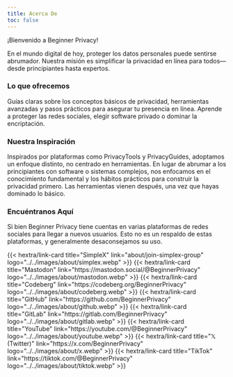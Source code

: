 ```yaml
---
title: Acerca De
toc: false
---
```

¡Bienvenido a Beginner Privacy! 

En el mundo digital de hoy, proteger los datos personales puede sentirse abrumador.  Nuestra misión es simplificar la privacidad en línea para todos—desde principiantes hasta expertos.

### Lo que ofrecemos
Guías claras sobre los conceptos básicos de privacidad, herramientas avanzadas y pasos prácticos para asegurar tu presencia en línea.  Aprende a proteger las redes sociales, elegir software privado o dominar la encriptación.

### Nuestra Inspiración
Inspirados por plataformas como PrivacyTools y PrivacyGuides, adoptamos un enfoque distinto, no centrado en herramientas.  En lugar de abrumar a los principiantes con software o sistemas complejos, nos enfocamos en el conocimiento fundamental y los hábitos prácticos para construir la privacidad primero.  Las herramientas vienen después, una vez que hayas dominado lo básico.

### Encuéntranos Aquí
Si bien Beginner Privacy tiene cuentas en varias plataformas de redes sociales para llegar a nuevos usuarios. Esto no es un respaldo de estas plataformas, y generalmente desaconsejamos su uso.

<div class="recommendations">
  <div class="grid">
    {{< hextra/link-card title="SimpleX" link="about/join-simplex-group" logo="../../images/about/simplex.webp" >}}
    {{< hextra/link-card title="Mastodon" link="https://mastodon.social/@BeginnerPrivacy" logo="../../images/about/mastodon.webp" >}}
    {{< hextra/link-card title="Codeberg" link="https://codeberg.org/BeginnerPrivacy" logo="../../images/about/codeberg.webp" >}}
    {{< hextra/link-card title="GitHub" link="https://github.com/BeginnerPrivacy" logo="../../images/about/github.webp" >}}
    {{< hextra/link-card title="GitLab" link="https://gitlab.com/BeginnerPrivacy" logo="../../images/about/gitlab.webp" >}}
    {{< hextra/link-card title="YouTube" link="https://youtube.com/@BeginnerPrivacy" logo="../../images/about/youtube.webp" >}}
    {{< hextra/link-card title="𝕏 (Twitter)" link="https://x.com/BeginnerPrivacy" logo="../../images/about/x.webp" >}}
    {{< hextra/link-card title="TikTok" link="https://tiktok.com/@BeginnerPrivacy" logo="../../images/about/tiktok.webp" >}}
  </div>
</div>